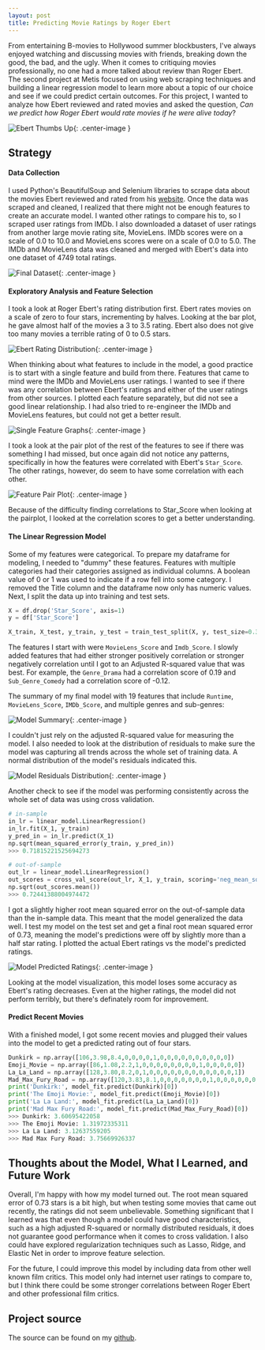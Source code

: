 ```yaml
---  
layout: post  
title: Predicting Movie Ratings by Roger Ebert  
---  
```


From entertaining B-movies to Hollywood summer blockbusters, I've always enjoyed watching and discussing movies with friends, breaking down the good, the bad, and the ugly. When it comes to critiquing movies professionally, no one had a more talked about review than Roger Ebert. The second project at Metis focused on using web scraping techniques and building a linear regression model to learn more about a topic of our choice and see if we could predict certain outcomes. For this project, I wanted to analyze how Ebert reviewed and rated movies and asked the question, *Can* *we* *predict* *how* *Roger* *Ebert* *would* *rate* *movies* *if* *he* *were* *alive* *today*?       

![Ebert Thumbs Up](https://zachheick.github.io/images/Project_Luther_images/ebert_thumbs_up.jpg){: .center-image }  

## Strategy  

#### Data Collection    

I used Python's BeautifulSoup and Selenium libraries to scrape data about the movies Ebert reviewed and rated from his [website](https://www.rogerebert.com). Once the data was scraped and cleaned, I realized that there might not be enough features to create an accurate model. I wanted other ratings to compare his to, so I scraped user ratings from IMDb. I also downloaded a dataset of user ratings from another large movie rating site, MovieLens. IMDb scores were on a scale of 0.0 to 10.0 and MovieLens scores were on a scale of 0.0 to 5.0. The IMDb and MovieLens data was cleaned and merged with Ebert's data into one dataset of 4749 total ratings.

![Final Dataset](https://zachheick.github.io/images/ebert_final_df.png){: .center-image }    

#### Exploratory Analysis and Feature Selection   

I took a look at Roger Ebert's rating distribution first. Ebert rates movies on a scale of zero to four stars, incrementing by halves. Looking at the bar plot, he gave almost half of the movies a 3 to 3.5 rating. Ebert also does not give too many movies a terrible rating of 0 to 0.5 stars.  

![Ebert Rating Distribution](https://zachheick.github.io/images/ebert_rating_distribution.png){: .center-image }  

When thinking about what features to include in the model, a good practice is to start with a single feature and build from there. Features that came to mind were the IMDb and MovieLens user ratings. I wanted to see if there was any correlation between Ebert's ratings and either of the user ratings from other sources. I plotted each feature separately, but did not see a good linear relationship. I had also tried to re-engineer the IMDb and MovieLens features, but could not get a better result.  

![Single Feature Graphs](https://zachHeick.github.io/images/ebert_single_feature_graphs.png){: .center-image }  

I took a look at the pair plot of the rest of the features to see if there was something I had missed, but once again did not notice any patterns, specifically in how the features were correlated with Ebert's `Star_Score`. The other ratings, however, do seem to have some correlation with each other.

![Feature Pair Plot](https://zachheick.github.io/images/ebert_pair_plot.png){: .center-image }  

Because of the difficulty finding correlations to Star_Score when looking at the pairplot, I looked at the correlation scores to get a better understanding.  

#### The Linear Regression Model  

Some of my features were categorical. To prepare my dataframe for modeling, I needed to "dummy" these features. Features with multiple categories had their categories assigned as individual columns. A boolean value of 0 or 1 was used to indicate if a row fell into some category. I removed the Title column and the dataframe now only has numeric values. Next, I split the data up into training and test sets.  
  
```python
X = df.drop('Star_Score', axis=1)
y = df['Star_Score']

X_train, X_test, y_train, y_test = train_test_split(X, y, test_size=0.3, random_state=22)
```  

The features I start with were `MovieLens_Score` and `Imdb_Score`. I slowly added features that had either stronger positively correlation or stronger negatively correlation until I got to an Adjusted R-squared value that was best. For example, the `Genre_Drama` had a correlation score of 0.19 and `Sub_Genre_Comedy` had a correlation score of -0.12.  

The summary of my final model with 19 features that include `Runtime`, `MovieLens_Score`, `IMDb_Score`, and multiple genres and sub-genres:  

![Model Summary](https://zachheick.github.io/images/ebert_model_summary.png){: .center-image }  

I couldn't just rely on the adjusted R-squared value for measuring the model. I also needed to look at the distribution of residuals to make sure the model was capturing all trends across the whole set of training data. A normal distribution of the model's residuals indicated this.  

![Model Residuals Distribution](https://zachheick.github.io/images/ebert_residual_distribution.png){: .center-image }  

Another check to see if the model was performing consistently across the whole set of data was using cross validation.  

```python
# in-sample
in_lr = linear_model.LinearRegression()
in_lr.fit(X_1, y_train)
y_pred_in = in_lr.predict(X_1)
np.sqrt(mean_squared_error(y_train, y_pred_in))
>>> 0.71815221525694273

# out-of-sample
out_lr = linear_model.LinearRegression()
out_scores = cross_val_score(out_lr, X_1, y_train, scoring='neg_mean_squared_error', cv = 5) * -1
np.sqrt(out_scores.mean())
>>> 0.72441388004974472
```  

I got a slightly higher root mean squared error on the out-of-sample data than the in-sample data. This meant that the model generalized the data well. I test my model on the test set and get a final root mean squared error of 0.73, meaning the model's predictions were off by slightly more than a half star rating. I plotted the actual Ebert ratings vs the model's predicted ratings.  

![Model Predicted Ratings](https://zachheick.github.io/images/ebert_model_predictions.png){: .center-image }  

Looking at the model visualization, this model loses some accuracy as Ebert's rating decreases. Even at the higher ratings, the model did not perform terribly, but there's definately room for improvement.

#### Predict Recent Movies  

With a finished model, I got some recent movies and plugged their values into the model to get a predicted rating out of four stars.  

```python
Dunkirk = np.array([106,3.98,8.4,0,0,0,0,1,0,0,0,0,0,0,0,0,0,0])
Emoji_Movie = np.array([86,1.08,2.2,1,0,0,0,0,0,0,0,0,1,0,0,0,0,0])
La_La_Land = np.array([128,3.80,8.2,0,1,0,0,0,0,0,0,0,0,0,0,0,0,1])
Mad_Max_Fury_Road = np.array([120,3.83,8.1,0,0,0,0,0,0,0,1,0,0,0,0,0,0,0])
print('Dunkirk:', model_fit.predict(Dunkirk)[0])
print('The Emoji Movie:', model_fit.predict(Emoji_Movie)[0])
print('La La Land:', model_fit.predict(La_La_Land)[0])
print('Mad Max Fury Road:', model_fit.predict(Mad_Max_Fury_Road)[0])
>>> Dunkirk: 3.60695422058
>>> The Emoji Movie: 1.31972335311
>>> La La Land: 3.12637559205
>>> Mad Max Fury Road: 3.75669926337
```  

## Thoughts about the Model, What I Learned, and Future Work  

Overall, I'm happy with how my model turned out. The root mean squared error of 0.73 stars is a bit high, but when testing some movies that came out recently, the ratings did not seem unbelievable. Something significant that I learned was that even though a model could have good characteristics, such as a high adjusted R-squared or normally distributed residuals, it does not guarantee good performance when it comes to cross validation.  I also could have explored regularization techniques such as Lasso, Ridge, and Elastic Net in order to improve feature selection.     

For the future, I could improve this model by including data from other well known film critics. This model only had internet user ratings to compare to, but I think there could be some stronger correlations between Roger Ebert and other professional film critics. 

## Project source  
The source can be found on my [github](https://github.com/ZachHeick/Project_Luther).
